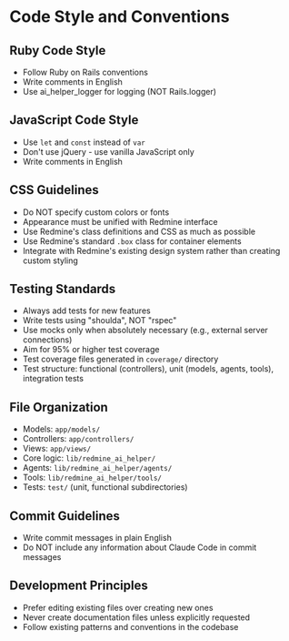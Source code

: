 # Code Style and Conventions

## Ruby Code Style
- Follow Ruby on Rails conventions
- Write comments in English
- Use ai_helper_logger for logging (NOT Rails.logger)

## JavaScript Code Style
- Use `let` and `const` instead of `var`
- Don't use jQuery - use vanilla JavaScript only
- Write comments in English

## CSS Guidelines
- Do NOT specify custom colors or fonts
- Appearance must be unified with Redmine interface
- Use Redmine's class definitions and CSS as much as possible
- Use Redmine's standard `.box` class for container elements
- Integrate with Redmine's existing design system rather than creating custom styling

## Testing Standards
- Always add tests for new features
- Write tests using "shoulda", NOT "rspec"  
- Use mocks only when absolutely necessary (e.g., external server connections)
- Aim for 95% or higher test coverage
- Test coverage files generated in `coverage/` directory
- Test structure: functional (controllers), unit (models, agents, tools), integration tests

## File Organization
- Models: `app/models/`
- Controllers: `app/controllers/`
- Views: `app/views/`
- Core logic: `lib/redmine_ai_helper/`
- Agents: `lib/redmine_ai_helper/agents/`
- Tools: `lib/redmine_ai_helper/tools/`
- Tests: `test/` (unit, functional subdirectories)

## Commit Guidelines
- Write commit messages in plain English
- Do NOT include any information about Claude Code in commit messages

## Development Principles
- Prefer editing existing files over creating new ones
- Never create documentation files unless explicitly requested
- Follow existing patterns and conventions in the codebase